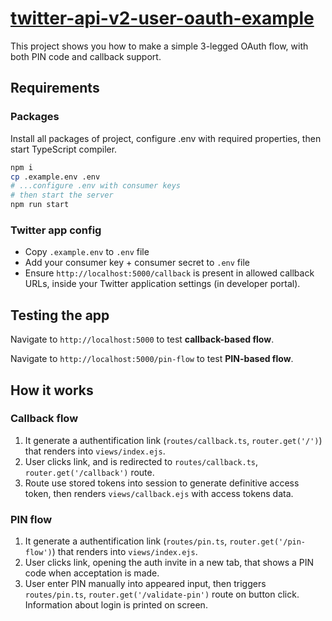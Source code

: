 # [twitter-api-v2-user-oauth-example](https://github.com/alkihis/twitter-api-v2-user-oauth-flow-example)

This project shows you how to make a simple 3-legged OAuth flow, with both PIN code and callback support.

## Requirements

### Packages

Install all packages of project, configure .env with required properties, then start TypeScript compiler.

```bash
npm i
cp .example.env .env
# ...configure .env with consumer keys
# then start the server
npm run start
```

### Twitter app config

- Copy `.example.env` to `.env` file
- Add your consumer key + consumer secret to `.env` file
- Ensure `http://localhost:5000/callback` is present in allowed callback URLs, inside your Twitter application settings (in developer portal).

## Testing the app

Navigate to `http://localhost:5000` to test **callback-based flow**.

Navigate to `http://localhost:5000/pin-flow` to test **PIN-based flow**.

## How it works

### Callback flow

1. It generate a authentification link (`routes/callback.ts`, `router.get('/')`) that renders into `views/index.ejs`.
2. User clicks link, and is redirected to `routes/callback.ts`, `router.get('/callback')` route.
3. Route use stored tokens into session to generate definitive access token, then renders `views/callback.ejs` with access tokens data.

### PIN flow

1. It generate a authentification link (`routes/pin.ts`, `router.get('/pin-flow')`) that renders into `views/index.ejs`.
2. User clicks link, opening the auth invite in a new tab, that shows a PIN code when acceptation is made.
3. User enter PIN manually into appeared input, then triggers `routes/pin.ts`, `router.get('/validate-pin')` route on button click.
   Information about login is printed on screen.
